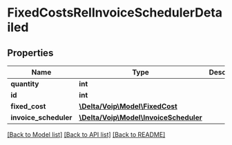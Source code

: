# FixedCostsRelInvoiceSchedulerDetailed

## Properties
Name | Type | Description | Notes
------------ | ------------- | ------------- | -------------
**quantity** | **int** |  | [optional] 
**id** | **int** |  | [optional] 
**fixed_cost** | [**\Delta/Voip\Model\FixedCost**](FixedCost.md) |  | 
**invoice_scheduler** | [**\Delta/Voip\Model\InvoiceScheduler**](InvoiceScheduler.md) |  | 

[[Back to Model list]](../README.md#documentation-for-models) [[Back to API list]](../README.md#documentation-for-api-endpoints) [[Back to README]](../README.md)


